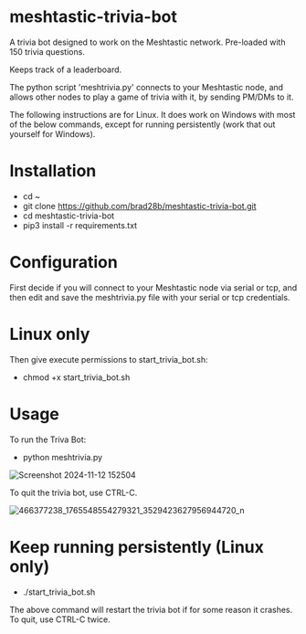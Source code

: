 # meshtastic-trivia-bot
A trivia bot designed to work on the Meshtastic network. Pre-loaded with 150 trivia questions.

Keeps track of a leaderboard.

The python script 'meshtrivia.py' connects to your Meshtastic node, and allows other nodes to play a game of trivia with it, by sending PM/DMs to it.

The following instructions are for Linux. It does work on Windows with most of the below commands, except for running persistently (work that out yourself for Windows).

# Installation

* cd ~
* git clone https://github.com/brad28b/meshtastic-trivia-bot.git
* cd meshtastic-trivia-bot
* pip3 install -r requirements.txt

# Configuration

First decide if you will connect to your Meshtastic node via serial or tcp, and then edit and save the meshtrivia.py file with your serial or tcp credentials.

# Linux only

Then give execute permissions to start_trivia_bot.sh:

* chmod +x start_trivia_bot.sh

# Usage

To run the Triva Bot:

* python meshtrivia.py
  
![Screenshot 2024-11-12 152504](https://github.com/user-attachments/assets/2dd67008-cdf8-4038-87e5-e3529a46a677)

To quit the trivia bot, use CTRL-C.

![466377238_1765548554279321_3529423627956944720_n](https://github.com/user-attachments/assets/d585ef94-cfc0-45b2-a66d-4fc818062d1f)


# Keep running persistently (Linux only)

* ./start_trivia_bot.sh

The above command will restart the trivia bot if for some reason it crashes. To quit, use CTRL-C twice.




